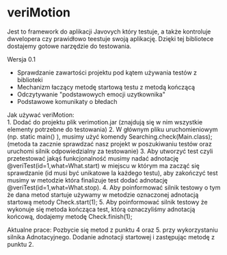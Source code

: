 # veriMotion
Jest to framework do aplikacji Javovych który testuje, a także kontroluje dwvelopera czy prawidłowo teestuje swoją aplikację. Dzięki tej bibliotece dostajemy gotowe narzędzie do testowania.

Wersja 0.1
  - Sprawdzanie zawartości projektu pod kątem używania testów z biblioteki
  - Mechanizm łaczący metodę startową testu z metodą kończącą
  - Odczytywanie "podstawowych emocji uzytkownika" 
  - Podstawowe komunikaty o błedach
  
  Jak używać veriMotion:    
    1.  Dodać do projektu plik verimotion.jar (znajdują się w nim wszystkie elementy potrzebne do testowania)
    2.  W głównym pliku uruchomieniowym (np. static main() ), musimy użyć komendy Searching.check(Main.class); (metoda ta zacznie sprawdzać nasz projekt w poszukiwaniu testów oraz uruchomi silnik odpowiedzialny za testowanie)
    3.  Aby utworzyć test czyli przetestować jakąś funkcjonalność musimy nadać adnotację @veriTest(id=1,what=What.start) w miejscu w którym ma zacząć się sprawdzanie (id musi być unikatowe la każdego testu), aby zakończyć test musimy w metodzie która finalizuje test dodać adnotację @veriTest(id=1,what=What.stop).
    4.  Aby poinformować silnik testowy o tym że dana metod startuje używamy w metodzie oznaczonej adnotacją startową metody Check.start(1);
    5.  Aby poinformować silnik testowy że wykonuje się metoda kończąca test, którą oznaczyliśmy adnotacją końcową, dodajemy metodę Check.finish(1);
  
  Aktualne prace:
  Pozbycie się metod z punktu 4 oraz 5. przy wykorzystaniu silnika Adnotacyjnego.
  Dodanie adnotacji startowej i zastępując metodę z punktu 2.

  
